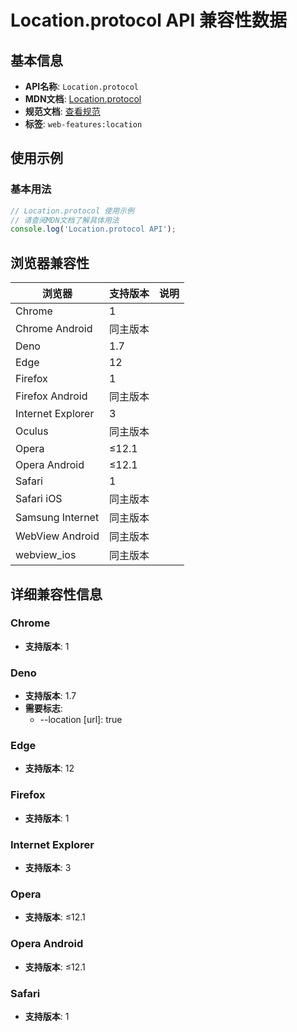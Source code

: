 # Location.protocol API 兼容性数据

## 基本信息

- **API名称**: `Location.protocol`
- **MDN文档**: [Location.protocol](https://developer.mozilla.org/docs/Web/API/Location/protocol)
- **规范文档**: [查看规范](https://html.spec.whatwg.org/multipage/nav-history-apis.html#dom-location-protocol-dev)
- **标签**: `web-features:location`

## 使用示例

### 基本用法

```javascript
// Location.protocol 使用示例
// 请查阅MDN文档了解具体用法
console.log('Location.protocol API');
```

## 浏览器兼容性

| 浏览器 | 支持版本 | 说明 |
|--------|----------|------|
| Chrome | 1 |  |
| Chrome Android | 同主版本 |  |
| Deno | 1.7 |  |
| Edge | 12 |  |
| Firefox | 1 |  |
| Firefox Android | 同主版本 |  |
| Internet Explorer | 3 |  |
| Oculus | 同主版本 |  |
| Opera | ≤12.1 |  |
| Opera Android | ≤12.1 |  |
| Safari | 1 |  |
| Safari iOS | 同主版本 |  |
| Samsung Internet | 同主版本 |  |
| WebView Android | 同主版本 |  |
| webview_ios | 同主版本 |  |

## 详细兼容性信息

### Chrome

- **支持版本**: 1

### Deno

- **支持版本**: 1.7
- **需要标志**: 
  - --location [url]: true

### Edge

- **支持版本**: 12

### Firefox

- **支持版本**: 1

### Internet Explorer

- **支持版本**: 3

### Opera

- **支持版本**: ≤12.1

### Opera Android

- **支持版本**: ≤12.1

### Safari

- **支持版本**: 1

